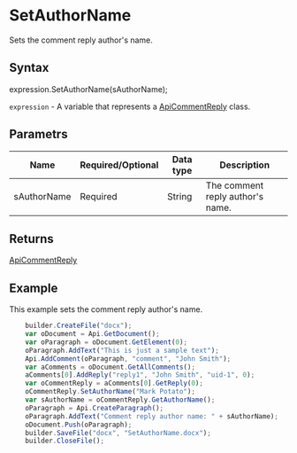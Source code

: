 # SetAuthorName

Sets the comment reply author's name.

## Syntax

expression.SetAuthorName(sAuthorName);

`expression` - A variable that represents a [ApiCommentReply](../ApiCommentReply.md) class.

## Parametrs

| **Name** | **Required/Optional** | **Data type** | **Description** |
| ------------- | ------------- | ------------- | ------------- |
| sAuthorName | Required | String | The comment reply author's name. |

## Returns

[ApiCommentReply](../ApiCommentReply.md)

## Example

This example sets the comment reply author's name.

```javascript
	builder.CreateFile("docx");
	var oDocument = Api.GetDocument();
	var oParagraph = oDocument.GetElement(0);
	oParagraph.AddText("This is just a sample text");
	Api.AddComment(oParagraph, "comment", "John Smith");
	var aComments = oDocument.GetAllComments();
	aComments[0].AddReply("reply1", "John Smith", "uid-1", 0);
	var oCommentReply = aComments[0].GetReply(0);
	oCommentReply.SetAuthorName("Mark Potato");
	var sAuthorName = oCommentReply.GetAuthorName();
	oParagraph = Api.CreateParagraph();
	oParagraph.AddText("Comment reply author name: " + sAuthorName);
	oDocument.Push(oParagraph);
	builder.SaveFile("docx", "SetAuthorName.docx");
	builder.CloseFile();
```